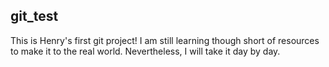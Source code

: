 ## git_test
This is Henry's first git project! I am still learning though short of resources to make it to the real world. Nevertheless, I will take it day by day.